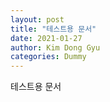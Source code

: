 ```yaml
---
layout: post
title: "테스트용 문서"
date: 2021-01-27
author: Kim Dong Gyu
categories: Dummy
---
```


테스트용 문서
